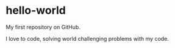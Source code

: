 # hello-world
My first repository on GitHub.

I love to code, solving world challenging problems with my code.
